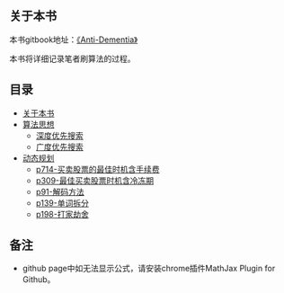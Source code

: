 ## 关于本书

本书gitbook地址：[《Anti-Dementia》](https://duval1024.gitbook.io/anti-dementia/)

本书将详细记录笔者刷算法的过程。

## 目录

* [关于本书](README.md)
* [算法思想](算法思想/README.md)
  * [深度优先搜索](算法思想/dfs.md)
  * [广度优先搜索](算法思想/bfs.md)
* [动态规划](动态规划/README.md)
  * [p714-买卖股票的最佳时机含手续费](problem/p714-best-time-to-buy-and-sell-stock-with-transaction-fee.md)
  * [p309-最佳买卖股票时机含冷冻期](p309_best-time-to-buy-and-sell-stock-with-cooldown.md)
  * [p91-解码方法](problem/p91-decode-ways.md)
  * [p139-单词拆分](problem/p139-word-break.md)
  * [p198-打家劫舍](problem/p198-house-robber.md)


## 备注
-  github page中如无法显示公式，请安装chrome插件MathJax Plugin for Github。

